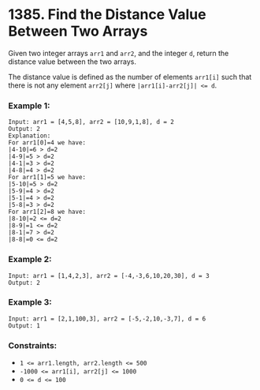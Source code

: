 # 1385. Find the Distance Value Between Two Arrays

Given two integer arrays `arr1` and `arr2`, and the integer `d`, return the distance value between the two arrays.

The distance value is defined as the number of elements `arr1[i]` such that there is not any element `arr2[j]` where `|arr1[i]-arr2[j]| <= d`.

### Example 1:

```
Input: arr1 = [4,5,8], arr2 = [10,9,1,8], d = 2
Output: 2
Explanation:
For arr1[0]=4 we have:
|4-10|=6 > d=2
|4-9|=5 > d=2
|4-1|=3 > d=2
|4-8|=4 > d=2
For arr1[1]=5 we have:
|5-10|=5 > d=2
|5-9|=4 > d=2
|5-1|=4 > d=2
|5-8|=3 > d=2
For arr1[2]=8 we have:
|8-10|=2 <= d=2
|8-9|=1 <= d=2
|8-1|=7 > d=2
|8-8|=0 <= d=2
```

### Example 2:

```
Input: arr1 = [1,4,2,3], arr2 = [-4,-3,6,10,20,30], d = 3
Output: 2
```

### Example 3:

```
Input: arr1 = [2,1,100,3], arr2 = [-5,-2,10,-3,7], d = 6
Output: 1
```

### Constraints:

- `1 <= arr1.length, arr2.length <= 500`
- `-1000 <= arr1[i], arr2[j] <= 1000`
- `0 <= d <= 100`
